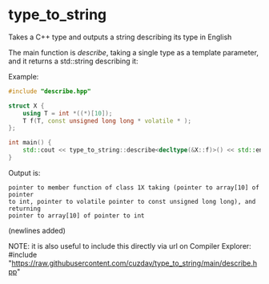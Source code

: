 # type_to_string
Takes a C++ type and outputs a string describing its type in English

The main function is _describe_, taking a single type as a template parameter,
and it returns a std::string describing it:

Example:

```cpp
#include "describe.hpp"

struct X {
    using T = int *((*)[10]);
    T f(T, const unsigned long long * volatile * );
};

int main() {
    std::cout << type_to_string::describe<decltype(&X::f)>() << std::endl;
}
```

Output is:

```
pointer to member function of class 1X taking (pointer to array[10] of pointer
to int, pointer to volatile pointer to const unsigned long long), and returning
pointer to array[10] of pointer to int
```
(newlines added)

NOTE: it is also useful to include this directly via url on Compiler Explorer:
#include "https://raw.githubusercontent.com/cuzdav/type_to_string/main/describe.hpp"
